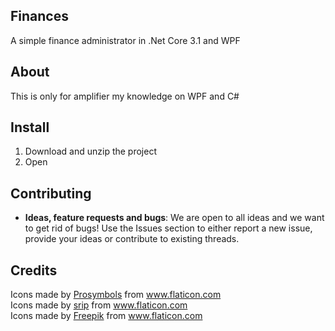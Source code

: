 ## Finances
A simple finance administrator in .Net Core 3.1 and WPF

## About
This is only for amplifier my knowledge on WPF and C#

## Install
1. Download and unzip the project
3. Open 

## Contributing

* **Ideas, feature requests and bugs**: We are open to all ideas and we want to get rid of bugs! Use the Issues section to either report a new issue, provide your ideas or contribute to existing threads.

## Credits
<div>Icons made by <a href="https://www.flaticon.com/authors/prosymbols" title="Prosymbols">Prosymbols</a> from <a href="https://www.flaticon.com/" title="Flaticon">www.flaticon.com</a></div>
<div>Icons made by <a href="https://www.flaticon.com/authors/srip" title="srip">srip</a> from <a href="https://www.flaticon.com/" title="Flaticon">www.flaticon.com</a></div>
<div>Icons made by <a href="https://www.flaticon.com/authors/freepik" title="Freepik">Freepik</a> from <a href="https://www.flaticon.com/" title="Flaticon">www.flaticon.com</a></div>


